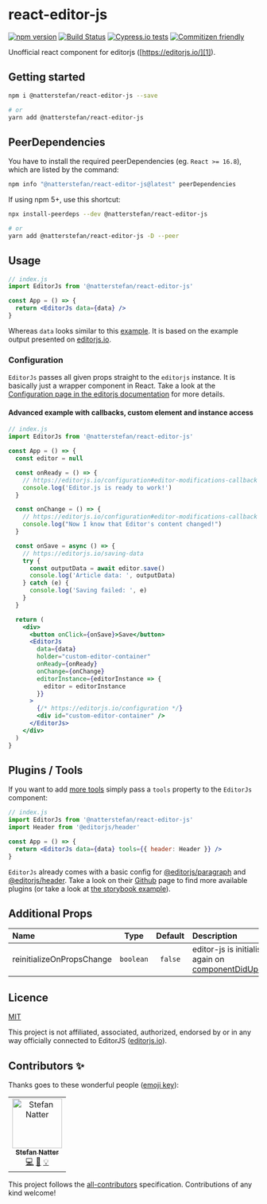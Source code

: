# react-editor-js

[![npm version](https://badge.fury.io/js/%40natterstefan%2Freact-editor-js.svg)](https://badge.fury.io/js/%40natterstefan%2Freact-editor-js)
[![Build Status](https://travis-ci.com/natterstefan/react-editor-js.svg?branch=master)](https://travis-ci.com/natterstefan/react-editor-js)
[![Cypress.io tests](https://img.shields.io/badge/cypress.io-tests-green.svg?style=flat-square)](https://cypress.io)
[![Commitizen friendly](https://img.shields.io/badge/commitizen-friendly-brightgreen.svg)](http://commitizen.github.io/cz-cli/)

Unofficial react component for editorjs ([https://editorjs.io/][1]).

## Getting started

```sh
npm i @natterstefan/react-editor-js --save

# or
yarn add @natterstefan/react-editor-js
```

## PeerDependencies

You have to install the required peerDependencies (eg. `React >= 16.8`), which
are listed by the command:

```sh
npm info "@natterstefan/react-editor-js@latest" peerDependencies
```

If using npm 5+, use this shortcut:

```sh
npx install-peerdeps --dev @natterstefan/react-editor-js

# or
yarn add @natterstefan/react-editor-js -D --peer
```

## Usage

```jsx
// index.js
import EditorJs from '@natterstefan/react-editor-js'

const App = () => {
  return <EditorJs data={data} />
}
```

Whereas `data` looks similar to this [example](cypress/fixtures/data.ts). It is
based on the example output presented on [editorjs.io][1].

### Configuration

`EditorJs` passes all given props straight to the `editorjs` instance. It is
basically just a wrapper component in React. Take a look at the [Configuration page in the editorjs documentation](https://editorjs.io/configuration)
for more details.

#### Advanced example with callbacks, custom element and instance access

```jsx
// index.js
import EditorJs from '@natterstefan/react-editor-js'

const App = () => {
  const editor = null

  const onReady = () => {
    // https://editorjs.io/configuration#editor-modifications-callback
    console.log('Editor.js is ready to work!')
  }

  const onChange = () => {
    // https://editorjs.io/configuration#editor-modifications-callback
    console.log("Now I know that Editor's content changed!")
  }

  const onSave = async () => {
    // https://editorjs.io/saving-data
    try {
      const outputData = await editor.save()
      console.log('Article data: ', outputData)
    } catch (e) {
      console.log('Saving failed: ', e)
    }
  }

  return (
    <div>
      <button onClick={onSave}>Save</button>
      <EditorJs
        data={data}
        holder="custom-editor-container"
        onReady={onReady}
        onChange={onChange}
        editorInstance={editorInstance => {
          editor = editorInstance
        }}
      >
        {/* https://editorjs.io/configuration */}
        <div id="custom-editor-container" />
      </EditorJs>
    </div>
  )
}
```

## Plugins / Tools

If you want to add [more tools](https://editorjs.io/getting-started#tools-installation) simply pass a `tools` property to the
`EditorJs` component:

```jsx
// index.js
import EditorJs from '@natterstefan/react-editor-js'
import Header from '@editorjs/header'

const App = () => {
  return <EditorJs data={data} tools={{ header: Header }} />
}
```

`EditorJs` already comes with a basic config for [@editorjs/paragraph](https://www.npmjs.com/package/@editorjs/paragraph)
and [@editorjs/header](https://www.npmjs.com/package/@editorjs/header). Take a
look on their [Github](https://github.com/editor-js) page to find more available
plugins (or take a look at [the storybook example](src/__stories__/config.ts)).

## Additional Props

| Name                      |   Type    | Default | Description                                                                                                              |
| :------------------------ | :-------: | :-----: | :----------------------------------------------------------------------------------------------------------------------- |
| reinitializeOnPropsChange | `boolean` | `false` | editor-js is initialised again on [componentDidUpdate](https://reactjs.org/docs/react-component.html#componentdidupdate) |

## Licence

[MIT](LICENCE)

This project is not affiliated, associated, authorized, endorsed by or in any
way officially connected to EditorJS ([editorjs.io](https://editorjs.io/)).

## Contributors ✨

Thanks goes to these wonderful people ([emoji key](https://allcontributors.org/docs/en/emoji-key)):

<!-- ALL-CONTRIBUTORS-LIST:START - Do not remove or modify this section -->
<!-- prettier-ignore-start -->
<!-- markdownlint-disable -->
<table>
  <tr>
    <td align="center"><a href="http://twitter.com/natterstefan"><img src="https://avatars2.githubusercontent.com/u/1043668?v=4" width="100px;" alt="Stefan Natter"/><br /><sub><b>Stefan Natter</b></sub></a><br /><a href="https://github.com/natterstefan/react-editor-js/commits?author=natterstefan" title="Code">💻</a> <a href="https://github.com/natterstefan/react-editor-js/commits?author=natterstefan" title="Documentation">📖</a> <a href="#example-natterstefan" title="Examples">💡</a></td>
  </tr>
</table>

<!-- markdownlint-enable -->
<!-- prettier-ignore-end -->

<!-- ALL-CONTRIBUTORS-LIST:END -->

This project follows the [all-contributors](https://github.com/all-contributors/all-contributors) specification. Contributions of any kind welcome!

[1]: https://editorjs.io/
